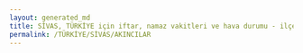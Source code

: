 ```yaml
---
layout: generated_md
title: SİVAS, TÜRKİYE için iftar, namaz vakitleri ve hava durumu - ilçe/eyalet seç
permalink: /TÜRKİYE/SİVAS/AKINCILAR
---
```


<script type="text/javascript">
  var country = TÜRKİYE;
  var city = SİVAS;
  var state = AKINCILAR;
  var lat = 72;
  var lon = 21;
</script>
